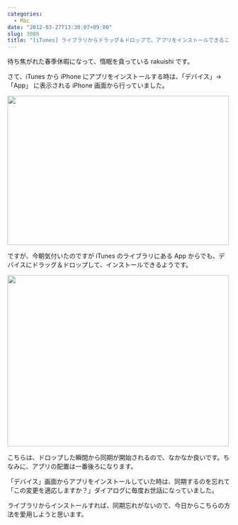 ```yaml
---
categories:
  - Mac
date: "2012-03-27T13:30:07+09:00"
slug: 3080
title: "[iTunes] ライブラリからドラッグ＆ドロップで、アプリをインストールできることを初めて知った"
---
```


待ち焦がれた春季休暇になって、惰眠を貪っている rakuishi です。

さて、iTunes から iPhone にアプリをインストールする時は、「デバイス」→「App」 に表示される iPhone 画面から行っていました。

<img alt="" src="/images/2012/03/3080_1.png" width="500" height="336">

ですが、今朝気付いたのですが iTunes のライブラリにある App からでも、デバイスにドラッグ＆ドロップして、インストールできるようです。

<img alt="" src="/images/2012/03/3080_2.png" width="500" height="386">

こちらは、ドロップした瞬間から同期が開始されるので、なかなか良いです。ちなみに、アプリの配置は一番後ろになります。

「デバイス」画面からアプリをインストールしていた時は、同期するのを忘れて「この変更を適応しますか？」ダイアログに毎度お世話になっていました。

ライブラリからインストールすれば、同期忘れがないので、今日からこちらの方法を愛用しようと思います。

<app id="499511971" title="Angry Birds Space 1.0.0（￥85）" src="http://a4.mzstatic.com/us/r1000/113/Purple/v4/65/06/72/6506721b-7594-5956-3beb-0261a7787350/mzl.pdpwypui.100x100-75.png">
